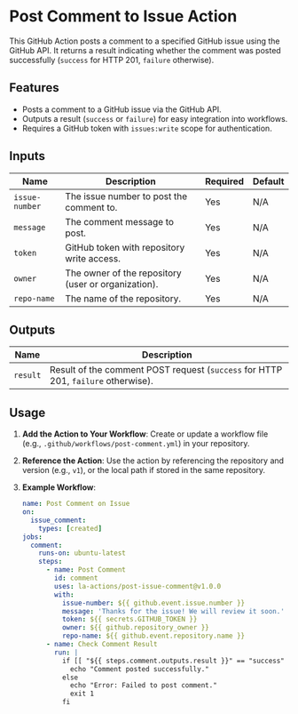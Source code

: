 # Post Comment to Issue Action

This GitHub Action posts a comment to a specified GitHub issue using the GitHub API. It returns a result indicating whether the comment was posted successfully (`success` for HTTP 201, `failure` otherwise).

## Features
- Posts a comment to a GitHub issue via the GitHub API.
- Outputs a result (`success` or `failure`) for easy integration into workflows.
- Requires a GitHub token with `issues:write` scope for authentication.

## Inputs
| Name           | Description                                      | Required | Default |
|----------------|--------------------------------------------------|----------|---------|
| `issue-number` | The issue number to post the comment to.         | Yes      | N/A     |
| `message`      | The comment message to post.                    | Yes      | N/A     |
| `token`        | GitHub token with repository write access.      | Yes      | N/A     |
| `owner`        | The owner of the repository (user or organization). | Yes      | N/A     |
| `repo-name`    | The name of the repository.                     | Yes      | N/A     |

## Outputs
| Name      | Description                                           |
|-----------|-------------------------------------------------------|
| `result`  | Result of the comment POST request (`success` for HTTP 201, `failure` otherwise). |

## Usage
1. **Add the Action to Your Workflow**:
   Create or update a workflow file (e.g., `.github/workflows/post-comment.yml`) in your repository.

2. **Reference the Action**:
   Use the action by referencing the repository and version (e.g., `v1`), or the local path if stored in the same repository.

3. **Example Workflow**:
   ```yaml
   name: Post Comment on Issue
   on:
     issue_comment:
       types: [created]
   jobs:
     comment:
       runs-on: ubuntu-latest
       steps:
         - name: Post Comment
           id: comment
           uses: la-actions/post-issue-comment@v1.0.0
           with:
             issue-number: ${{ github.event.issue.number }}
             message: 'Thanks for the issue! We will review it soon.'
             token: ${{ secrets.GITHUB_TOKEN }}
             owner: ${{ github.repository_owner }}
             repo-name: ${{ github.event.repository.name }}
         - name: Check Comment Result
           run: |
             if [[ "${{ steps.comment.outputs.result }}" == "success" ]]; then
               echo "Comment posted successfully."
             else
               echo "Error: Failed to post comment."
               exit 1
             fi
